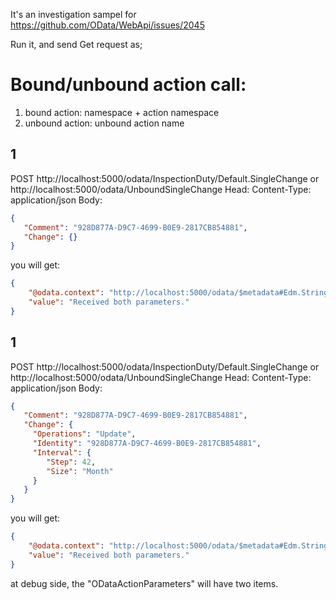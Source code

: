 It's an investigation sampel for https://github.com/OData/WebApi/issues/2045

Run it, and send Get request as;

# Bound/unbound action call:

1) bound action: namespace + action namespace
2) unbound action: unbound action name

## 1

POST http://localhost:5000/odata/InspectionDuty/Default.SingleChange or
http://localhost:5000/odata/UnboundSingleChange
Head: 
    Content-Type: application/json
Body:
   
```json
{
   "Comment": "928D877A-D9C7-4699-B0E9-2817CB854881",
   "Change": {}
}
```

you will get:

```json
{
    "@odata.context": "http://localhost:5000/odata/$metadata#Edm.String",
    "value": "Received both parameters."
}

```

## 1

POST http://localhost:5000/odata/InspectionDuty/Default.SingleChange or
http://localhost:5000/odata/UnboundSingleChange
Head: 
    Content-Type: application/json
Body:
   
```json
{
   "Comment": "928D877A-D9C7-4699-B0E9-2817CB854881",
   "Change": {
   	 "Operations": "Update",
   	 "Identity": "928D877A-D9C7-4699-B0E9-2817CB854881",
   	 "Interval": {
   	 	"Step": 42,
   	 	"Size": "Month"
   	 }
   }
}
```

you will get:

```json
{
    "@odata.context": "http://localhost:5000/odata/$metadata#Edm.String",
    "value": "Received both parameters."
}

```

at debug side, the "ODataActionParameters" will have two items.
